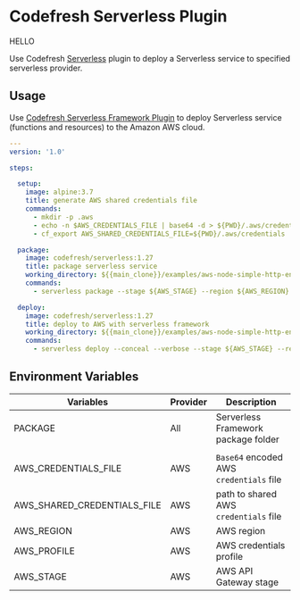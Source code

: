 # Codefresh Serverless Plugin

HELLO

Use Codefresh [Serverless](https://serverless.com/framework/) plugin to deploy a Serverless service to specified serverless provider.

## Usage

Use [Codefresh Serverless Framework Plugin](https://github.com/codefresh-io/cf-plugin-serverless) to deploy Serverless service (functions and resources) to the Amazon AWS cloud.

```yaml
---
version: '1.0'

steps:

  setup:
    image: alpine:3.7
    title: generate AWS shared credentials file
    commands:
      - mkdir -p .aws
      - echo -n $AWS_CREDENTIALS_FILE | base64 -d > ${PWD}/.aws/credentials
      - cf_export AWS_SHARED_CREDENTIALS_FILE=${PWD}/.aws/credentials

  package:
    image: codefresh/serverless:1.27
    title: package serverless service
    working_directory: ${{main_clone}}/examples/aws-node-simple-http-endpoint
    commands:
      - serverless package --stage ${AWS_STAGE} --region ${AWS_REGION} --package ${PACKAGE}

  deploy:
    image: codefresh/serverless:1.27
    title: deploy to AWS with serverless framework
    working_directory: ${{main_clone}}/examples/aws-node-simple-http-endpoint
    commands:
      - serverless deploy --conceal --verbose --stage ${AWS_STAGE} --region ${AWS_REGION} --aws-profile ${AWS_PROFILE} --package ${PACKAGE}
```

## Environment Variables

| Variables                   | Provider |  Description                            |
|-----------------------------|----------|-----------------------------------------|
| PACKAGE                     | All      | Serverless Framework package folder     |
|                             |          |                                         |
| AWS_CREDENTIALS_FILE        | AWS      | `Base64` encoded AWS `credentials` file |
| AWS_SHARED_CREDENTIALS_FILE | AWS      | path to shared AWS `credentials` file   |
| AWS_REGION                  | AWS      | AWS region                              |
| AWS_PROFILE                 | AWS      | AWS credentials profile                 |
| AWS_STAGE                   | AWS      | AWS API Gateway stage                   |
